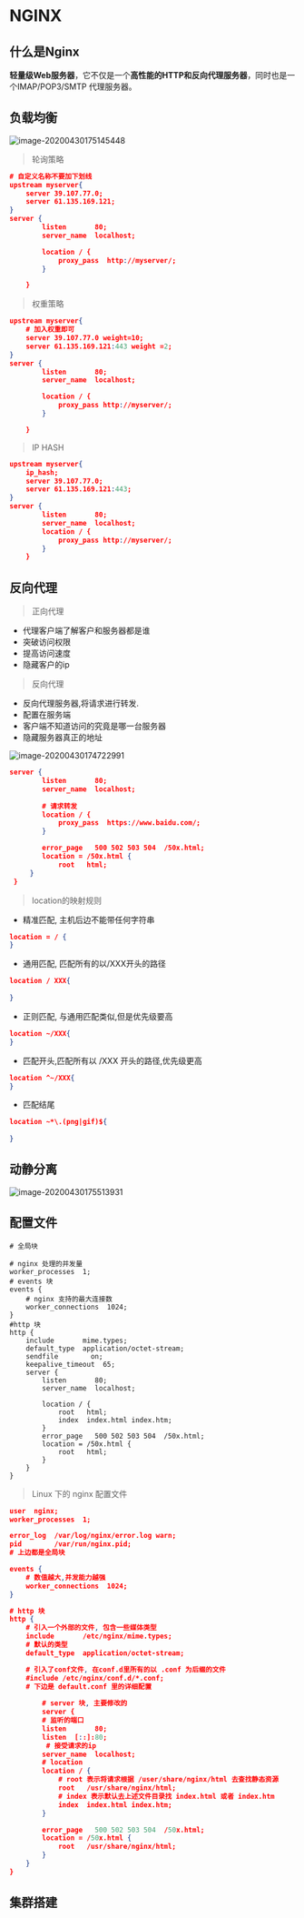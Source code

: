 # NGINX

## 什么是Nginx

**轻量级Web服务器**，它不仅是一个**高性能的HTTP和反向代理服务器**，同时也是一个IMAP/POP3/SMTP 代理服务器。

## 负载均衡

![image-20200430175145448](NGINX.assets/image-20200430175145448.png)

> 轮询策略

```json
# 自定义名称不要加下划线
upstream myserver{
    server 39.107.77.0;
    server 61.135.169.121;
}
server {
        listen       80;
        server_name  localhost;

        location / {
            proxy_pass  http://myserver/;
        }

    }
```



> 权重策略

```json
upstream myserver{
    # 加入权重即可
    server 39.107.77.0 weight=10;
    server 61.135.169.121:443 weight =2;
}
server {
        listen       80;
        server_name  localhost;

        location / {
            proxy_pass http://myserver/;  
        }

    }
```



> IP HASH

```json
upstream myserver{
    ip_hash;
    server 39.107.77.0;
    server 61.135.169.121:443;
}
server {
        listen       80;
        server_name  localhost;
        location / {
            proxy_pass http://myserver/;
        }
    }
```



## 反向代理

> 正向代理

- 代理客户端了解客户和服务器都是谁
- 突破访问权限
- 提高访问速度
- 隐藏客户的ip

> 反向代理

- 反向代理服务器,将请求进行转发.
- 配置在服务端
- 客户端不知道访问的究竟是哪一台服务器
- 隐藏服务器真正的地址

![image-20200430174722991](NGINX.assets/image-20200430174722991.png)

```json
server {
        listen       80;
        server_name  localhost;
    
		# 请求转发
        location / {
            proxy_pass  https://www.baidu.com/;
        }

        error_page   500 502 503 504  /50x.html;
        location = /50x.html {
            root   html;
     }
 }
```

> location的映射规则

- 精准匹配, 主机后边不能带任何字符串

```json
location = / {
}
```

- 通用匹配, 匹配所有的以/XXX开头的路径

```json
location / XXX{
    
}
```

- 正则匹配, 与通用匹配类似,但是优先级要高

```json
location ~/XXX{
}
```

- 匹配开头,匹配所有以 /XXX 开头的路径,优先级更高

```json
location ^~/XXX{
}
```

- 匹配结尾

```json
location ~*\.(png|gif)${
    
}
```





## 动静分离

![image-20200430175513931](NGINX.assets/image-20200430175513931.png)

## 配置文件

```nginx
# 全局块

# nginx 处理的并发量
worker_processes  1;
# events 块
events {
    # nginx 支持的最大连接数
    worker_connections  1024;
}
#http 块
http {
    include       mime.types;
    default_type  application/octet-stream;
    sendfile        on;
    keepalive_timeout  65;
    server {
        listen       80;
        server_name  localhost;

        location / {
            root   html;
            index  index.html index.htm;
        }
        error_page   500 502 503 504  /50x.html;
        location = /50x.html {
            root   html;
        }
    }
}
```

> Linux 下的 nginx 配置文件

```json
user  nginx;
worker_processes  1;

error_log  /var/log/nginx/error.log warn;
pid        /var/run/nginx.pid;
# 上边都是全局块

events {
    # 数值越大,并发能力越强
    worker_connections  1024;
}

# http 块
http {
    # 引入一个外部的文件, 包含一些媒体类型
    include       /etc/nginx/mime.types;
    # 默认的类型
    default_type  application/octet-stream;

    # 引入了conf文件, 在conf.d里所有的以 .conf 为后缀的文件
    #include /etc/nginx/conf.d/*.conf;
    # 下边是 default.conf 里的详细配置
    
   		# server 块, 主要修改的
        server {
    	# 监听的端口
        listen       80;
        listen  [::]:80;
		 # 接受请求的ip
        server_name  localhost;
		# location
        location / {
            # root 表示将请求根据 /user/share/nginx/html 去查找静态资源
            root   /usr/share/nginx/html;
            # index 表示默认去上述文件目录找 index.html 或者 index.htm
            index  index.html index.htm;
        }

        error_page   500 502 503 504  /50x.html;
        location = /50x.html {
            root   /usr/share/nginx/html;
        }
    }
}
```

## 集群搭建





